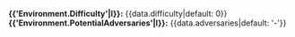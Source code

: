 **{{'Environment.Difficulty'|l}}:** {{data.difficulty|default: 0}}
**{{'Environment.PotentialAdversaries'|l}}:** {{data.adversaries|default: '-'}}